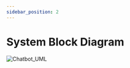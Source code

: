 ```yaml
---
sidebar_position: 2
---
```


# System Block Diagram
![Chatbot_UML](https://user-images.githubusercontent.com/70705060/234510300-3f020b4e-fafa-4f22-b1e9-44a44502c4b6.png)
